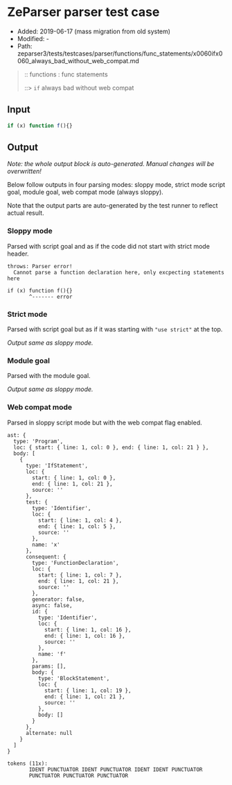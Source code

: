 # ZeParser parser test case

- Added: 2019-06-17 (mass migration from old system)
- Modified: -
- Path: zeparser3/tests/testcases/parser/functions/func_statements/x0060ifx0060_always_bad_without_web_compat.md

> :: functions : func statements
>
> ::> `if` always bad without web compat

## Input

`````js
if (x) function f(){}
`````

## Output

_Note: the whole output block is auto-generated. Manual changes will be overwritten!_

Below follow outputs in four parsing modes: sloppy mode, strict mode script goal, module goal, web compat mode (always sloppy).

Note that the output parts are auto-generated by the test runner to reflect actual result.

### Sloppy mode

Parsed with script goal and as if the code did not start with strict mode header.

`````
throws: Parser error!
  Cannot parse a function declaration here, only excpecting statements here

if (x) function f(){}
       ^------- error
`````

### Strict mode

Parsed with script goal but as if it was starting with `"use strict"` at the top.

_Output same as sloppy mode._

### Module goal

Parsed with the module goal.

_Output same as sloppy mode._

### Web compat mode

Parsed in sloppy script mode but with the web compat flag enabled.

`````
ast: {
  type: 'Program',
  loc: { start: { line: 1, col: 0 }, end: { line: 1, col: 21 } },
  body: [
    {
      type: 'IfStatement',
      loc: {
        start: { line: 1, col: 0 },
        end: { line: 1, col: 21 },
        source: ''
      },
      test: {
        type: 'Identifier',
        loc: {
          start: { line: 1, col: 4 },
          end: { line: 1, col: 5 },
          source: ''
        },
        name: 'x'
      },
      consequent: {
        type: 'FunctionDeclaration',
        loc: {
          start: { line: 1, col: 7 },
          end: { line: 1, col: 21 },
          source: ''
        },
        generator: false,
        async: false,
        id: {
          type: 'Identifier',
          loc: {
            start: { line: 1, col: 16 },
            end: { line: 1, col: 16 },
            source: ''
          },
          name: 'f'
        },
        params: [],
        body: {
          type: 'BlockStatement',
          loc: {
            start: { line: 1, col: 19 },
            end: { line: 1, col: 21 },
            source: ''
          },
          body: []
        }
      },
      alternate: null
    }
  ]
}

tokens (11x):
       IDENT PUNCTUATOR IDENT PUNCTUATOR IDENT IDENT PUNCTUATOR
       PUNCTUATOR PUNCTUATOR PUNCTUATOR
`````

